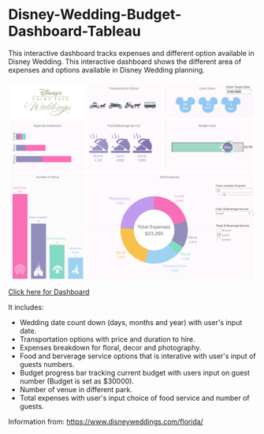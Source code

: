 # Disney-Wedding-Budget-Dashboard-Tableau
This interactive dashboard tracks expenses and different option available in Disney Wedding.
This interactive dashboard shows the different area of expenses and options available in Disney Wedding planning. 

![screenshot](/wedding_dashboard.png?raw=true "Optional Title")

[Click here for Dashboard](https://public.tableau.com/views/Disney_15844526744050/Dashboard1?:display_count=y&publish=yes&:origin=viz_share_link)


It includes:
- Wedding date count down (days, months and year) with user's input date.
- Transportation options with price and duration to hire.
- Expenses breakdown for floral, decor and photography.
- Food and berverage service options that is interative with user's input of guests numbers.
- Budget progress bar tracking current budget with users input on guest number (Budget is set as $30000).
- Number of venue in different park.
- Total expenses with user's input choice of food service and number of guests. 

Information from: https://www.disneyweddings.com/florida/
